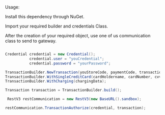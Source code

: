 Usage:

Install this dependency through NuGet.

Import your required builder and credentials Class.

After the creation of your required object, use one of us communication class to send to gateway.


```c#

Credential credential = new Credential();
           credential.user = "youCredential";
           credential.password = "yourPassword";

TransactionBuilder.NewTransaction(youStoreCode, paymentCode, transactionNumber, transactionValue);
TransactionBuilder.WithSingleCreditCard(cardHoldername, cardNumber, cvv, expirationDate);
TransactionBuilder.WithCharging(chargingData);

Transaction transaction = TransactionBuilder.build();

 RestV3 restCommunication = new RestV3(new BaseURL().sandbox);

restCommunication.TransactionAuthorize(credential, transaction);